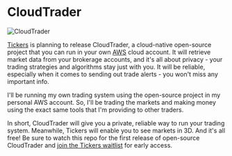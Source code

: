 # CloudTrader

![CloudTrader](https://www.cloudtrader.com/img/social/github/header.png)

[Tickers](https://www.tickers.com) is planning to release CloudTrader, a cloud-native open-source project that you can run in your own [AWS](https://aws.amazon.com) cloud account. It will retrieve market data from your brokerage accounts, and it's all about privacy - your trading strategies and algorithms stay just with you. It will be reliable, especially when it comes to sending out trade alerts - you won't miss any important info.

I'll be running my own trading system using the open-source project in my personal AWS account. So, I'll be trading the markets and making money using the exact same tools that I'm providing to other traders.

In short, CloudTrader will give you a private, reliable way to run your trading system. Meanwhile, Tickers will enable you to see markets in 3D. And it's all free! Be sure to watch this repo for the first release of open-source CloudTrader and [join the Tickers waitlist](https://www.tickers.com) for early access.
